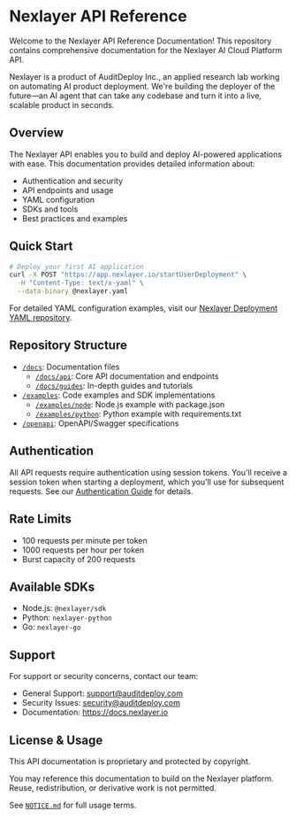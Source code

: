 # Nexlayer API Reference

Welcome to the Nexlayer API Reference Documentation! This repository contains comprehensive documentation for the Nexlayer AI Cloud Platform API.

Nexlayer is a product of AuditDeploy Inc., an applied research lab working on automating AI product deployment. We're building the deployer of the future—an AI agent that can take any codebase and turn it into a live, scalable product in seconds.

## Overview

The Nexlayer API enables you to build and deploy AI-powered applications with ease. This documentation provides detailed information about:

- Authentication and security
- API endpoints and usage
- YAML configuration
- SDKs and tools
- Best practices and examples

## Quick Start

```bash
# Deploy your first AI application
curl -X POST "https://app.nexlayer.io/startUserDeployment" \
  -H "Content-Type: text/x-yaml" \
  --data-binary @nexlayer.yaml
```

For detailed YAML configuration examples, visit our [Nexlayer Deployment YAML repository](https://github.com/Nexlayer/nexlayer-deployment-yaml).

## Repository Structure

- [`/docs`](docs/): Documentation files
  - [`/docs/api`](docs/api/): Core API documentation and endpoints
  - [`/docs/guides`](docs/guides/): In-depth guides and tutorials
- [`/examples`](examples/): Code examples and SDK implementations
  - [`/examples/node`](examples/node/): Node.js example with package.json
  - [`/examples/python`](examples/python/): Python example with requirements.txt
- [`/openapi`](openapi/): OpenAPI/Swagger specifications

## Authentication

All API requests require authentication using session tokens. You'll receive a session token when starting a deployment, which you'll use for subsequent requests. See our [Authentication Guide](docs/guides/authentication.md) for details.

## Rate Limits

- 100 requests per minute per token
- 1000 requests per hour per token
- Burst capacity of 200 requests

## Available SDKs

- Node.js: `@nexlayer/sdk`
- Python: `nexlayer-python`
- Go: `nexlayer-go`

## Support

For support or security concerns, contact our team:

- General Support: support@auditdeploy.com
- Security Issues: security@auditdeploy.com
- Documentation: https://docs.nexlayer.io

## License & Usage

This API documentation is proprietary and protected by copyright.

You may reference this documentation to build on the Nexlayer platform. Reuse, redistribution, or derivative work is not permitted.

See [`NOTICE.md`](./NOTICE.md) for full usage terms. 